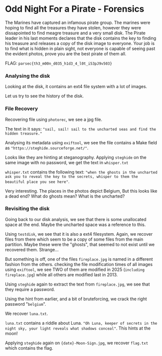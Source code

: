# Odd Night For a Pirate - Forensics
The Marines have captured an infamous pirate group. The marines were hoping to find all the treasures they have stolen, however they were dissapointed to find meagre treasure and a very small disk. The Pirate leader in his last moments declares that the disk contains the key to finding his treasure and releases a copy of the disk image to everyone. Your job is to find what is hidden in plain sight, not everyone is capable of seeing past the evident photos, prove you are the best pirate of them all.

FLAG: `parsec{th3_m00n_d035_h1d3_4_l0t_i53pJ9v503}`

### Analysing the disk

Looking at the disk, it contains an ext4 file system with a lot of images.

Let us try to see the history of the disk. 

### File Recovery

Recovering file using `photorec`, we see a jpg file. 

The text in it says: `"sail, sail! sail to the uncharted seas and find the hidden treasure."`

Analysing its metadata using `exiftool`, we see the file contains a Make field as `"https://steghide.sourceforge.net/"`.

Looks like they are hinting at steganography. Applying `steghide` on the same image with no password, we get the text in `whisper.txt` 

`whisper.txt` contains the following text: `"when the ghosts in the uncharted ask you to reveal the key to the secrets, whisper to them the beautiful place you see here"`.

Very interesting. The places in the photos depict Belgium, But this looks like a dead end? What do ghosts mean? What is the uncharted?

### Revisiting the disk

Going back to our disk analysis, we see that there is some unallocated space at the end. Maybe the uncharted space was a reference to this. 

Using `testdisk`, we see that it is also a ext4 filesystem. Again, we recover files from there which seem to be a copy of some files from the main partition. Maybe these were the "ghosts", that seemed to not exist until we recovered them. Strange...

But something is off, one of the files `fireplace.jpg` is named in a different fashion from the others. checking the file modification times of all images using `exiftool`, we see TWO of them are modified in 2025 (`including fireplace.jpg`) while all others are modified last in 2013.

Using `steghide` again to extract the text from `fireplace.jpg`, we see that they require a password.

Using the hint from earlier, and a bit of bruteforcing, we crack the right password "`belgium`".

We recover `luna.txt`.

`luna.txt` contains a riddle about Luna. `"Oh Luna, keeper of secrets in the night sky, your light reveals what shadows conceal"`. This hints at the moon!

Applying `steghide` again on `{date}-Moon-Sign.jpg`, we recover `flag.txt` which contains the flag.